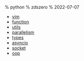 % python
% zdszero
% 2022-07-07

* [vim](./vim.md)
* [function](./function.md)
* [utils](./utils.md)
* [parallelism](./parallelism.md)
* [types](./types.md)
* [asyncio](./asyncio.md)
* [socket](./socket.md)
* [oop](./oop.md)
